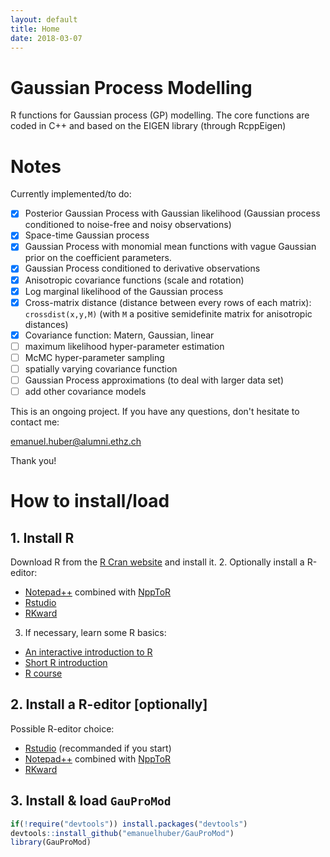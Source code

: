 ```yaml
---
layout: default
title: Home
date: 2018-03-07
---
```


# Gaussian Process Modelling

<!--
<p class="message">
  Gaussian Process Modelling
</p>
-->

R functions for Gaussian process (GP) modelling. The core functions are coded 
in C++ and based on the EIGEN library (through RcppEigen)

# Notes
Currently implemented/to do:
- [x] Posterior Gaussian Process with Gaussian likelihood (Gaussian process
      conditioned to noise-free and noisy observations)
- [x] Space-time Gaussian process 
- [x] Gaussian Process with monomial mean functions with vague Gaussian prior
      on the coefficient parameters.
- [x] Gaussian Process conditioned to derivative observations
- [x] Anisotropic covariance functions (scale and rotation)
- [x] Log marginal likelihood of the Gaussian process
- [x] Cross-matrix distance (distance between every rows of each matrix):
      `crossdist(x,y,M)` (with `M` a positive semidefinite matrix for
      anisotropic distances)
- [x] Covariance function: Matern, Gaussian, linear
- [ ] maximum likelihood hyper-parameter estimation
- [ ] McMC hyper-parameter sampling
- [ ] spatially varying covariance function
- [ ] Gaussian Process approximations (to deal with larger data set)
- [ ] add other covariance models

This is an ongoing project.
If you have any questions, don't hesitate to contact me:

emanuel.huber@alumni.ethz.ch

Thank you!

# How to install/load

## 1. Install R

Download R from the [R Cran website](http://cran.r-project.org) and install it.
2. Optionally install a R-editor:
  * [Notepad++](https://notepad-plus-plus.org/) combined with [NppToR](https://sourceforge.net/projects/npptor/)
  * [Rstudio](https://www.rstudio.com/)
  * [RKward](https://rkward.kde.org/)
3. If necessary, learn some R basics:
  * [An interactive introduction to R](http://tryr.codeschool.com)
  * [Short R introduction](http://cran.r-project.org/doc/contrib/Torfs+Brauer-Short-R-Intro.pdf) 
  * [R course](http://www.rochester.edu/college/psc/thestarlab/help/rcourse/R-Course.pdf)


## 2. Install a R-editor [optionally]

Possible R-editor choice:
* [Rstudio](https://www.rstudio.com/) (recommanded if you start)
* [Notepad++](https://notepad-plus-plus.org/) combined with [NppToR](https://sourceforge.net/projects/npptor/)
* [RKward](https://rkward.kde.org/)


## 3. Install & load `GauProMod`

```r
if(!require("devtools")) install.packages("devtools")
devtools::install_github("emanuelhuber/GauProMod")
library(GauProMod)
```



<!--

2. [Learn some R basics](02_rbasics)
3. [Learn to use RStudio](03_rstudio)
-->

<!--
$$\forall x \in R$$
-->